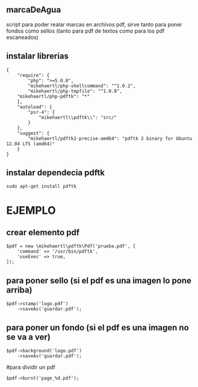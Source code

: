 ## marcaDeAgua
script para poder realar marcas en archivos pdf, sirve tanto para poner fondos como sellos (tanto para pdf de textos como para los pdf escaneados)

## instalar librerias
```
{ 
    "require": {
        "php": ">=5.0.0",
        "mikehaertl/php-shellcommand": "^1.0.2",
        "mikehaertl/php-tmpfile": "^1.0.0",
	"mikehaertl/php-pdftk": "*"
    },
    "autoload": {
        "psr-4": {
            "mikehaertl\\pdftk\\": "src/"
        }
    },
    "suggest": {
        "mikehaertl/pdftk2-precise-amd64": "pdftk 2 binary for Ubuntu 12.04 LTS (amd64)"
    }
}
```

## instalar dependecia pdftk 
```sudo apt-get install pdftk```

# EJEMPLO
## crear elemento pdf
```
$pdf = new \mikehaertl\pdftk\Pdf('prueba.pdf', [
    'command' => '/usr/bin/pdftk',
    'useExec' => true,
]);
```
## para poner sello (si el pdf es una imagen lo pone arriba)
```
$pdf->stamp('logo.pdf')
    ->saveAs('guardar.pdf');
```
## para poner un fondo (si el pdf es una imagen no se va a ver)
```
$pdf->background('logo.pdf')
    ->saveAs('guardar.pdf');
```

#para dividir un pdf
```
$pdf->burst('page_%d.pdf');  
```
